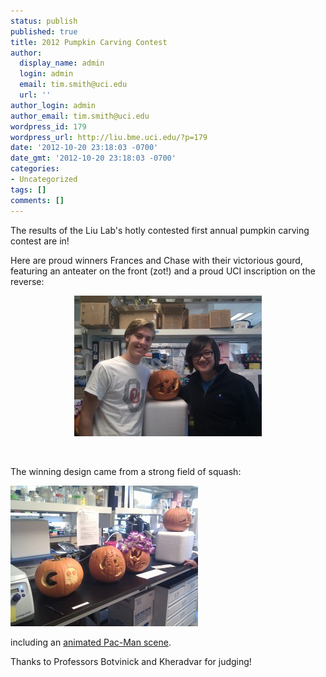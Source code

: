 ```yaml
---
status: publish
published: true
title: 2012 Pumpkin Carving Contest
author:
  display_name: admin
  login: admin
  email: tim.smith@uci.edu
  url: ''
author_login: admin
author_email: tim.smith@uci.edu
wordpress_id: 179
wordpress_url: http://liu.bme.uci.edu/?p=179
date: '2012-10-20 23:18:03 -0700'
date_gmt: '2012-10-20 23:18:03 -0700'
categories:
- Uncategorized
tags: []
comments: []
---
```

<p>The results of the Liu Lab's hotly contested first annual pumpkin carving contest are in!</p>
<p>Here are proud winners Frances and Chase with their victorious gourd, featuring an anteater on the front (zot!) and a proud UCI inscription on the reverse:</p>
<p style="text-align: center;"><a href="/assets/IMG_20121017_163822.jpg"><img class="aligncenter size-medium wp-image-184" title="Chase Frances pumpkin" src="/assets/IMG_20121017_163822-300x225.jpg" alt="" width="300" height="225" /></a></p><br />
<p>The winning design came from a strong field of squash:</p>
<p><a href="/assets/IMG_20121017_163848.jpg"><img class="aligncenter size-medium wp-image-185" title="IMG_20121017_163848" src="/assets/IMG_20121017_163848-300x225.jpg" alt="" width="300" height="225" /></a></p>
<p>including an <a href="https://www.facebook.com/photo.php?v=513369288816">animated Pac-Man scene</a>.</p>
<p>Thanks to Professors Botvinick and Kheradvar for judging!</p>
